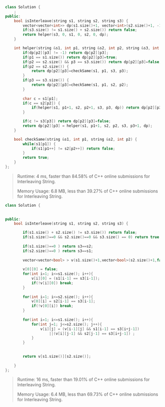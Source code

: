 ```c++
class Solution {
    ;
public:
    bool isInterleave(string s1, string s2, string s3) {
        vector<vector<int>> dp(s1.size()+1, vector<int>(s2.size()+1, -1));
        if(s3.size() != s1.size() + s2.size()) return false;
        return helper(s3, 0, s1, 0, s2, 0, dp);
    }

    int helper(string &s1, int p1, string &s2, int p2, string &s3, int p3, vector<vector<int>> &dp){
        if(dp[p2][p3] != -1) return dp[p2][p3];
        if(p1 == s1.size()) return dp[p2][p3]=true;
        if(p2 == s2.size() && p3 == s3.size()) return dp[p2][p3]=false;
        if(p2 == s2.size()) {
            return dp[p2][p3]=checkSame(s1, p1, s3, p3);
        }
        if(p3 == s3.size()) {
            return dp[p2][p3]=checkSame(s1, p1, s2, p2);
        }
        
        char c = s1[p1];
        if(c == s2[p2]) {
            if(helper(s1, p1+1, s2, p2+1, s3, p3, dp)) return dp[p2][p3]=true; 
        }

        if(c != s3[p3]) return dp[p2][p3]=false;
        return dp[p2][p3] = helper(s1, p1+1, s2, p2, s3, p3+1, dp);
    }

    bool checkSame(string &s1, int p1, string &s2, int p2) {
        while(s1[p1]) {
            if(s1[p1++] != s2[p2++]) return false;
        }
        return true;
    }
};
```

> Runtime: 4 ms, faster than 84.58% of C++ online submissions for Interleaving String.
>
> Memory Usage: 6.8 MB, less than 39.27% of C++ online submissions for Interleaving String.





```c++ 
class Solution {
    
    
public:
    bool isInterleave(string s1, string s2, string s3) {

        if(s1.size() + s2.size() != s3.size()) return false;
        if(s1.size()==0 && s2.size()==0 && s3.size() == 0) return true;
        
        if(s1.size()==0 ) return s3==s2;
        if(s2.size()==0 ) return s3==s1;
        
        vector<vector<bool> > v(s1.size()+1,vector<bool>(s2.size()+1,false));
        
        v[0][0] = false;
        for(int i=1; i<=s1.size(); i++){
            v[i][0] = (s1[i-1] == s3[i-1]);
            if(!v[i][0]) break;
        }
        
        for(int i=1; i<=s2.size(); i++){
            v[0][i] = s2[i-1] == s3[i-1];
            if(!v[0][i]) break;
        }
        
        for(int i=1; i<=s1.size(); i++){
            for(int j=1; j<=s2.size(); j++){
                v[i][j] = (v[i-1][j] && s1[i-1] == s3[i+j-1])
                    ||(v[i][j-1] && s2[j-1] == s3[i+j-1]) ;
            }
        }
        
        
        return v[s1.size()][s2.size()];
        
    }
};

```

> Runtime: 16 ms, faster than 19.01% of C++ online submissions for Interleaving String.
>
> Memory Usage: 6.4 MB, less than 69.73% of C++ online submissions for Interleaving String.